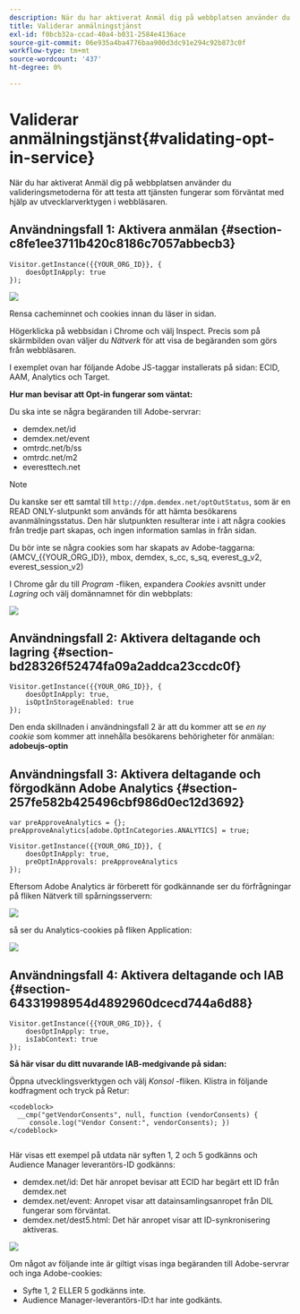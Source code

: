 ```yaml
---
description: När du har aktiverat Anmäl dig på webbplatsen använder du valideringsmetoderna för att testa att tjänsten fungerar som förväntat med hjälp av utvecklarverktygen i webbläsaren.
title: Validerar anmälningstjänst
exl-id: f0bcb32a-ccad-40a4-b031-2584e4136ace
source-git-commit: 06e935a4ba4776baa900d3dc91e294c92b873c0f
workflow-type: tm+mt
source-wordcount: '437'
ht-degree: 0%

---
```


# Validerar anmälningstjänst{#validating-opt-in-service}

När du har aktiverat Anmäl dig på webbplatsen använder du valideringsmetoderna för att testa att tjänsten fungerar som förväntat med hjälp av utvecklarverktygen i webbläsaren.

## Användningsfall 1: Aktivera anmälan {#section-c8fe1ee3711b420c8186c7057abbecb3}

```
Visitor.getInstance({{YOUR_ORG_ID}}, { 
    doesOptInApply: true 
});
```

![](assets/use_case_1_1.png)

Rensa cacheminnet och cookies innan du läser in sidan.

Högerklicka på webbsidan i Chrome och välj Inspect. Precis som på skärmbilden ovan väljer du *Nätverk* för att visa de begäranden som görs från webbläsaren.

I exemplet ovan har följande Adobe JS-taggar installerats på sidan: ECID, AAM, Analytics och Target.

**Hur man bevisar att Opt-in fungerar som väntat:**

Du ska inte se några begäranden till Adobe-servrar:

* demdex.net/id
* demdex.net/event
* omtrdc.net/b/ss
* omtrdc.net/m2
* everesttech.net

>[!NOTE]
>
>Du kanske ser ett samtal till `http://dpm.demdex.net/optOutStatus`, som är en READ ONLY-slutpunkt som används för att hämta besökarens avanmälningsstatus. Den här slutpunkten resulterar inte i att några cookies från tredje part skapas, och ingen information samlas in från sidan.

Du bör inte se några cookies som har skapats av Adobe-taggarna: (AMCV_{{YOUR_ORG_ID}}, mbox, demdex, s_cc, s_sq, everest_g_v2, everest_session_v2)

I Chrome går du till *Program* -fliken, expandera *Cookies* avsnitt under *Lagring* och välj domännamnet för din webbplats:

![](assets/use_case_1_2.png)

## Användningsfall 2: Aktivera deltagande och lagring {#section-bd28326f52474fa09a2addca23ccdc0f}

```
Visitor.getInstance({{YOUR_ORG_ID}}, { 
    doesOptInApply: true, 
    isOptInStorageEnabled: true 
});
```

Den enda skillnaden i användningsfall 2 är att du kommer att se *en ny cookie* som kommer att innehålla besökarens behörigheter för anmälan: **adobeujs-optin**

## Användningsfall 3: Aktivera deltagande och förgodkänn Adobe Analytics {#section-257fe582b425496cbf986d0ec12d3692}

```
var preApproveAnalytics = {}; 
preApproveAnalytics[adobe.OptInCategories.ANALYTICS] = true;

Visitor.getInstance({{YOUR_ORG_ID}}, { 
    doesOptInApply: true, 
    preOptInApprovals: preApproveAnalytics 
});
```

Eftersom Adobe Analytics är förberett för godkännande ser du förfrågningar på fliken Nätverk till spårningsservern:

![](assets/use_case_3_1.png)

så ser du Analytics-cookies på fliken Application:

![](assets/use_case_3_2.png)

## Användningsfall 4: Aktivera deltagande och IAB {#section-64331998954d4892960dcecd744a6d88}

```
Visitor.getInstance({{YOUR_ORG_ID}}, { 
    doesOptInApply: true, 
    isIabContext: true 
});
```

**Så här visar du ditt nuvarande IAB-medgivande på sidan:**

Öppna utvecklingsverktygen och välj *Konsol* -fliken. Klistra in följande kodfragment och tryck på Retur:

```
<codeblock>
  __cmp("getVendorConsents", null, function (vendorConsents) { 
     console.log("Vendor Consent:", vendorConsents); }) 
</codeblock>  
  
```

Här visas ett exempel på utdata när syften 1, 2 och 5 godkänns och Audience Manager leverantörs-ID godkänns:

* demdex.net/id: Det här anropet bevisar att ECID har begärt ett ID från demdex.net
* demdex.net/event: Anropet visar att datainsamlingsanropet från DIL fungerar som förväntat.
* demdex.net/dest5.html: Det här anropet visar att ID-synkronisering aktiveras.

![](assets/use_case_4_1.png)

Om något av följande inte är giltigt visas inga begäranden till Adobe-servrar och inga Adobe-cookies:

* Syfte 1, 2 ELLER 5 godkänns inte.
* Audience Manager-leverantörs-ID:t har inte godkänts.
